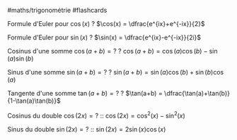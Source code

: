#maths/trigonométrie #flashcards 

Formule d'Euler pour $\cos(x)$
?
$\cos(x) = \dfrac{e^{ix}+e^{-ix}}{2}$
<!--SR:!2022-07-04,18,262-->

Formule d'Euler pour $\sin(x)$
?
$\sin(x) = \dfrac{e^{ix}-e^{-ix}}{2i}$
<!--SR:!2022-07-11,23,261-->

Cosinus d'une somme $\cos(a+b) = ?$
?
$\cos(a+b) = \cos(a)\cos(b) - \sin(a)\sin(b)$
<!--SR:!2022-07-02,4,186-->

Sinus d'une somme $\sin(a+b) = ?$
?
$\sin(a+b) = \sin(a)\cos(b)+\sin(b)\cos(a)$
<!--SR:!2022-06-29,14,230-->

Tangente d'une somme $\tan(a+b) = ?$
?
$\tan(a+b) = \dfrac{\tan(a)+\tan(b)}{1-\tan(a)\tan(b)}$
<!--SR:!2022-07-03,13,210-->

Cosinus du double $\cos(2x) = ?$ :: $\cos(2x) = \cos^2(x)-\sin^2(x)$
<!--SR:!2022-07-22,26,225-->

Sinus du double $\sin(2x) = ?$ :: $\sin(2x) = 2\sin(x)\cos(x)$
<!--SR:!2022-07-10,20,226-->

